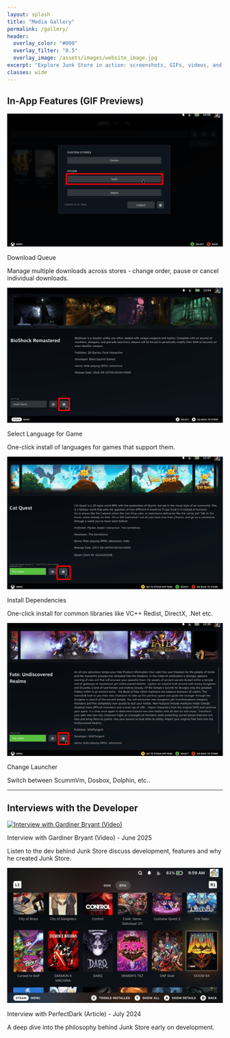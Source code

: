 ```yaml
---
layout: splash
title: "Media Gallery"
permalink: /gallery/
header:
  overlay_color: "#000"
  overlay_filter: "0.5"
  overlay_image: /assets/images/website_image.jpg
excerpt: "Explore Junk Store in action: screenshots, GIFs, videos, and articles."
classes: wide
---
```

<div class="spacer mt-4"></div>

<!-- Animated GIFs Section -->
<h2>In-App Features (GIF Previews)</h2>
<div class="media-grid">

  <div class="media-item">
    <img 
      class="gif-click" 
      src="/assets/images/jspro/gallery/download-still.jpg" 
      data-gif="/assets/images/jspro/gallery/download.gif" 
      alt="Cloud saves" 
      data-still="/assets/images/jspro/gallery/download-still.jpg"
    >
    <p class="caption-title">Download Queue</p>
    <p class="caption">Manage multiple downloads across stores - change order, pause or cancel individual downloads.</p>
  </div>

  <div class="media-item">
    <img 
      class="gif-click" 
      src="/assets/images/jspro/gallery/language-still.jpg" 
      data-gif="/assets/images/jspro/gallery/languageselection.gif" 
      alt="Install dependencies" 
      data-still="/assets/images/jspro/gallery/language-still.jpg"
    >
    <p class="caption-title">Select Language for Game</p>
    <p class="caption">One-click install of languages for games that support them.</p>
  </div>


  <div class="media-item">
    <img 
      class="gif-click" 
      src="/assets/images/jspro/gallery/dependencies-still.jpg" 
      data-gif="/assets/images/jspro/gallery/dependencies.gif" 
      alt="Install dependencies" 
      data-still="/assets/images/jspro/gallery/dependencies-still.jpg"
    >
    <p class="caption-title">Install Dependencies</p>
    <p class="caption">One-click install for common libraries like VC++ Redist, DirectX, .Net etc.</p>
  </div>

  <div class="media-item">
    <img 
      class="gif-click" 
      src="/assets/images/jspro/gallery/changelauncher-still.jpg" 
      data-gif="/assets/images/jspro/gallery/changelauncher.gif" 
      alt="Change launcher" 
      data-still="/assets/images/jspro/gallery/changelauncher-still.jpg"
    >
    <p class="caption-title">Change Launcher</p>
    <p class="caption">Switch between ScummVm, Dosbox, Dolphin, etc..</p>
  </div>

</div>

---

<!-- Video & Article Section -->
<h2>Interviews with the Developer</h2>
<div class="media-grid">

  <div class="media-item">
    <a href="https://youtu.be/iRVFqHGkqio?si=H3RnIVYtWN6vxsaC" target="_blank" rel="noopener noreferrer">
      <img src="https://img.youtube.com/vi/iRVFqHGkqio/hqdefault.jpg" alt="Interview with Gardiner Bryant (Video)">
    </a>
    <p class="caption-title">Interview with Gardiner Bryant (Video) - June 2025</p>
    <p class="caption">Listen to the dev behind Junk Store discuss development, features and why he created Junk Store.</p>
  </div>

  <div class="media-item">
    <a href="https://gardinerbryant.com/an-interview-with-the-dev-behind-junk-store/" target="_blank" rel="noopener noreferrer">
      <img src="/assets/images/JSInstall/Doom 64.jpeg" alt="Interview with Gardiner Bryant (Article)">
    </a>
    <p class="caption-title">Interview with PerfectDark (Article) - July 2024</p>
    <p class="caption">A deep dive into the philosophy behind Junk Store early on development.</p>
  </div>

</div>

<script>
document.addEventListener("DOMContentLoaded", function () {
  const imgs = document.querySelectorAll(".gif-click");

  function unzoomAll() {
    imgs.forEach(img => {
      img.classList.remove("zoomed");
      img.src = img.getAttribute("data-still");
    });
  }

  imgs.forEach(img => {
    img.addEventListener("click", e => {
      e.stopPropagation(); // prevent event bubbling to document click
      const isZoomed = img.classList.contains("zoomed");

      // Unzoom all first
      unzoomAll();

      if (!isZoomed) {
        // Zoom this one and switch to GIF
        img.src = img.getAttribute("data-gif");
        img.classList.add("zoomed");
      }
    });
  });

  // Click anywhere else closes all zooms
  document.addEventListener("click", () => {
    unzoomAll();
  });
});
</script>
